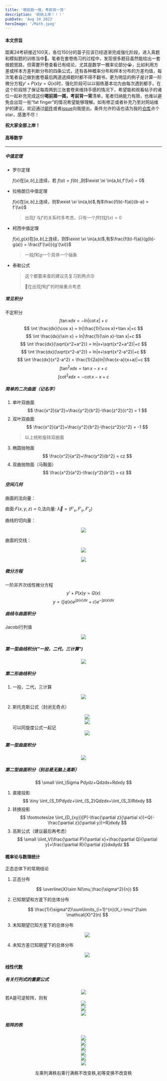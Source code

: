 ```yaml
---
title: '喝前摇一摇，考前背一背'
description: '统统上岸！！！'
pubDate: 'Aug 24 2023'
heroImage: '/Math.jpeg'
---
```


#### 本文宗旨
​       距离24考研接近100天，各位150分的苗子应该已经逐渐完成强化阶段，进入真题和模拟题的训练当中👏。笔者在套卷练习的过程中，发现很多题目虽然能给出一套做题思路，但需要开卷查看已有结论，尤其是数学一概率论部分😭，比如利用方差或样本方差判断分布的四条公式，还有各种概率分布和样本分布的方差均值，每次笔者自己做到套卷最后两道选择题时都不得不翻书，更为明显的例子是计算一阶微分方程$y'+P(x)y=Q(x)$时，强化阶段可以以锻练基本功为由每次遇到都手。在这个阶段除了保证每周两到三张套卷来维持手感的情况下，希望能和观看帖子的诸位一起补充完成这份**喝前摇一摇，考前背一背**清单，笔者归纳能力有限，也难以避免会出现一些“fat finger”的情况希望能够理解。如有修正或者补充乃至对网站维护的建议，欢迎通过[邮件](mailto:ouyangj0815@outlook.com)或者[issue](https://github.com/Joviisaus/Joviisaus.github.io/issues)向我提出。条件允许的话也请为我的[仓库](https://github.com/Joviisaus/Joviisaus.github.io)点个star，感激不尽！

**祝大家全部上岸！**


#### 高等数学

---

##### 中值定理

- 罗尔定理
  
  $f(x)$在$[a,b]$上连续，若 $f(a) = f(b)$ ,则$\exist \xi \in(a,b),f'(\xi) = 0$
  
- 拉格朗日中值定理
  
  $f(x)$在$[a,b]$上连续，则$\exist \xi \in(a,b)$,有$\frac{f(b)-f(a)}{b-a} = f'(\xi)$
  
  >  出现$f$ 与$f'$的关系时多考虑，只有一个$f$时找$f(x) = 0$
- 柯西中值定理
  
  $f(x)$,$g(x)$在$[a,b]$上连续，则$\exist \xi \in(a,b)$,有$\frac{f(b)-f(a)}{g(b)-g(a)} = \frac{f'(\xi)}{g'(\xi)}$
  
  > 一般$f$和$g$一个具体一个抽象
- 泰勒公式
  > 这个都要来查的建议先复习到两点😡
  >
  > 🌟在出现$f$和$f''$的时候重点考虑

##### 常见积分
不定积分
$$
 \int \tan x dx = -ln|\cot x|+c 
$$
$$
 \int \frac{dx}{\cos x} = ln|\frac{1}{\cos x}+\tan x|+c
$$
$$
 \int \frac{dx}{\sin x} = ln|\frac{1}{\sin x}-\tan x|+c
$$
$$
 \int \frac{dx}{\sqrt{x^2+a^2}} = ln|x+\sqrt{x^2+a^2}|+c
$$
$$
 \int \frac{dx}{\sqrt{x^2-a^2}} = ln|x+\sqrt{x^2-a^2}|+c
$$
$$
 \int \frac{dx}{x^2-a^2} = \frac{1}{2a}ln|\frac{x-a}{x+a}|+c
$$
$$
 \int \tan^2 x dx = \tan x -x+c
$$
$$
 \int \cot^2 x dx = -\cot x-x +c
$$

##### 简单的二次曲面（记名字）
1. 单叶双曲面
   $$
   \frac{x^2}{a^2}+\frac{y^2}{b^2}-\frac{z^2}{c^2} = 1
   $$
2. 双叶双曲面
   $$
   \frac{x^2}{a^2}+\frac{y^2}{b^2}-\frac{z^2}{c^2} = -1
   $$
   > 以上统称旋转双曲面
3. 椭圆抛物面
   $$
   \frac{x^2}{a^2}+\frac{y^2}{b^2} = cz
   $$
4. 双曲抛物面（马鞍面）
   $$
   \frac{x^2}{a^2}-\frac{y^2}{b^2} = cz
   $$

##### 空间几何
 曲面的法向量：

曲面:$F(x,y,z) = 0$,法向量: $\vec{\lambda} = (F'_x,F'_y,F'_z)$

 曲线的切向量：

 <div align=center>

<img src="http://chart.googleapis.com/chart?cht=tx&chl=\Large F\left\{
\begin{array}
      x= \phi(t) \\
      y = \Phi(t) \\
      z = \omega(t)\\
    \end{array}
    \right.
    \\ \vec{\tau} = (\phi'(t),\Phi'(t),\omega'(t))" style="border:none;">
</div>


曲面的交线：

<div align=center>

<img src="http://chart.googleapis.com/chart?cht=tx&chl= 
\left\{
\begin{array}
      F(x,y,z) = 0\\
      G(x,y,z) = 0
    \end{array}
    \right.
" style="border:none;">

<img src="https://latex.codecogs.com/png.image?{
   \vec{\tau} = ( \left|\begin{matrix}
    F'_y & F'_z \\
    G'_y & G'_z \\
    \end{matrix}\right|
    ,
    \left|\begin{matrix}
    F'_z & F'_x \\
    G'_z & G'_x \\
    \end{matrix}\right|,
    \left|\begin{matrix}
    F'_x & F'_y \\
    G'_x & G'_y \\
    \end{matrix}\right|)
}">
</div>

##### 微分方程
一阶非齐次线性微分方程
$$y'+P(x)y=Q(x)$$
$$
y = (
  \int q(x)e^{\int p(x) dx}+c
)e^{-\int p(x) dx}
$$

##### 曲线与曲面积分

Jacobi行列值

<div align=center>
<img src="https://latex.codecogs.com/png.image?{
udvdw = \left|\begin{matrix}
\frac{\partial u}{\partial x} & \frac{\partial u}{\partial y} & \frac{\partial u}{\partial z}\\
\frac{\partial v}{\partial x} & \frac{\partial v}{\partial y} & \frac{\partial v}{\partial z}\\
\frac{\partial w}{\partial x} & \frac{\partial w}{\partial y} & \frac{\partial w}{\partial z}\\
\end{matrix}\right|
dxdydz
}">
</div>


##### 第一型曲线积分("一投，二代，三计算")

<div align=center>
<img src="https://latex.codecogs.com/png.image?{
  \left\{
  \begin{matrix}
  ds = \sqrt{1+(y'_x)^2}dx \\
  ds = \sqrt{(x'_t)^2+(y'_t)^2}dt \\
  ds = \sqrt{[r(\theta)]^2+[r'(\theta)]^2}d\theta
  \end{matrix}
  \right.
}">
</div>

##### 第二形曲线积分
1. 一投，二代，三计算
<div align=center>
<img src="https://latex.codecogs.com/png.image?{
    \oint_\Gamma P dx + Q dy +R dz 
     = \int_\Gamma [p(x'_t)+ Q(y'_t)+ R(z'_t)]dt
}">
</div>

2. 斯托克斯公式（封闭无奇点）

   <div align=center>
   <img src="https://latex.codecogs.com/png.image?{
    \oint_\Gamma P dx + Q dy +R dz 
    }">
    </div>
   <div align=center>
   <img src="https://latex.codecogs.com/png.image?{
     = \iint_S(\frac{\partial R}{\partial y}-\frac{\partial Q}{\partial z})dydz+(\frac{\partial P}{\partial Z}-\frac{\partial R}{\partial x})dzdx+(\frac{\partial Q}{\partial x}-\frac{\partial R}{\partial y})dxdy
    }">
    </div>
   <!-- $$
   \scriptsize \oint_\Gamma P dx + Q dy +R dz \\
    \scriptsize = \iint_S(\frac{\partial R}{\partial y}-\frac{\partial Q}{\partial z})dydz\\+(\frac{\partial P}{\partial Z}-\frac{\partial R}{\partial x})dzdx\\+(\frac{\partial Q}{\partial x}-\frac{\partial R}{\partial y})dxdy
   $$ -->
   可以同旋度公式一起记

   <div align=center>
   <img src="https://latex.codecogs.com/png.image?{
   rot = \left|\begin{matrix}
    i & j & k \\
    \frac{\partial}{\partial x} & \frac{\partial}{\partial y} & \frac{\partial}{\partial z} \\
    P & Q & R \\
    \end{matrix}\right|
    }">
    </div>

##### 第一型曲面积分
<div align=center>
<img src="https://latex.codecogs.com/png.image?{
  \small \iint_\Sigma f(x,y,z) dS \\
  \scriptscriptstyle = \iint_{D_{xy}} f(x,y,z(x,y))\sqrt{1+(z'_x)^2+(z'_y)^2}dxdy
}">
</div>


##### 第二型曲面积分（别总是无脑上高斯）
$$
 \small \iint_\Sigma Pdydz+Qdzdx+Rdxdy
$$

1. 直接投影
   $$
   \tiny \iint_{S_1}Pdydz+\iint_{S_2}Qdzdx+\iint_{S_3}Rdxdy
   $$
2. 转换投影
   $$
   \footnotesize \iint_{D_{xy}}[P(-\frac{\partial z}{\partial x})+Q(-\frac{\partial z}{\partial y})+R]dxdy
   $$
3. 高斯公式（建议最后再考虑）
   $$
   \small \iiint_V(\frac{\partial P}{\partial x}+\frac{\partial Q}{\partial y}+\frac{\partial R}{\partial z})dxdydz
   $$

#### 概率论与数理统计

正态总体下的常用结论
1. 正态分布
   
    $$
    \overline{X}\sim N(\mu,\frac{\sigma^2}{n})
    $$

2. 已知期望和方差下的总体分布
   
    $$
    \frac{1}{\sigma^2}\sum\limits_{i=1}^{n}(X_i-\mu)^2\sim \mathcal{X}^2(n)
    $$
3. 未知期望已知方差下的总体分布
   <div align=center>
     <img src="https://latex.codecogs.com/png.image?{
        \footnotesize \frac{(n-1)S^2}{\sigma^2}=\sum\limits_{i=1}^{n}(\frac{x_i-x}{\sigma})^2\sim \mathcal{X}^2(n-1)
    }">
    </div>
4. 未知方差已知期望下的总体分布
   <div align=center>
     <img src="https://latex.codecogs.com/png.image?{
        \footnotesize \frac{\sqrt{n}(\overline{X}-\mu)}{S}\sim t(n-1)
        \frac{n(\overline{X}-\mu)^2}{S^2}\sim F(1,n-1)
    }">
    </div>

#### 线性代数

##### 有关行列式的重要公式

<div align=center>
  <img src="https://latex.codecogs.com/png.image?{
     \footnotesize \left|kA \right| = k^n \left|A \right|
 }">  
 </div>
若A是可逆矩阵，则有

 <div align=center>
  <img src="https://latex.codecogs.com/png.image?{
     \footnotesize \left|A^{-1} \right| = \frac{\left|A \right|}{\left|A \right|}
 }"> 
   </div>

<div align=center>
  <img src="https://latex.codecogs.com/png.image?{
     \footnotesize \left|A \cdot B \right| =  \left|A \right| \left|B \right|
 }">  
 </div>

<div align=center>
  <img src="https://latex.codecogs.com/png.image?{
     \footnotesize A \cdot A^* = A^* \cdot A =  \left|A \right| \cdot E
 }">  
 </div>

##### 矩阵的秩

 <div align=center>
  <img src="https://latex.codecogs.com/png.image?{
     \footnotesize r(A^T) = r(A)
}">
   </div>

 <div align=center>
  <img src="https://latex.codecogs.com/png.image?{
     \footnotesize r(A_{m \times n}) \leq \min{m,n}
}">
   </div>

 <div align=center>
  <img src="https://latex.codecogs.com/png.image?{
     \footnotesize r(A) = 0 \Leftrightarrow A = 0
}">
   </div>

 <div align=center>
  <img src="https://latex.codecogs.com/png.image?{
     \footnotesize r(kA) = A (k \neq 0)
}">
   </div>

 <div align=center>
  <img src="https://latex.codecogs.com/png.image?{
     \footnotesize r(A+B) \leq r(A)+r(B)
}">
   </div>

<div align=center>
  <img src="https://latex.codecogs.com/png.image?{
     \footnotesize  A_{m \times n},B_{n \times s}, AB = 0\Longrightarrow r(A)+r(B)\leq n
}">
   </div>

<div align = center>
  <p>左乘列满秩右乘行满秩不改变秩,初等变换不改变秩</p>
</div>



